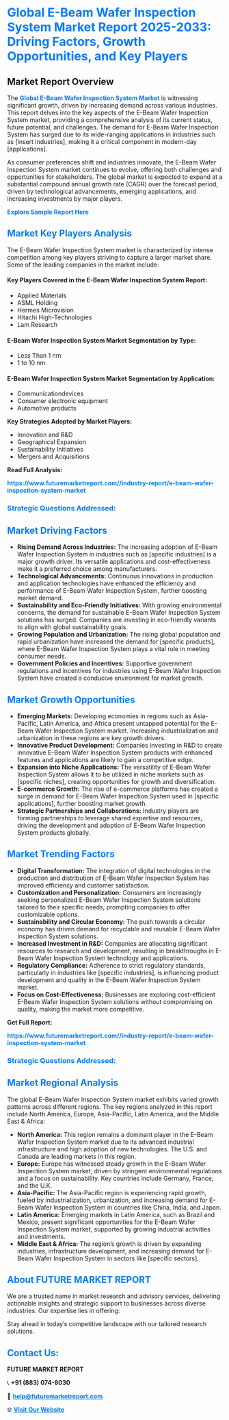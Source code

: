 <h1 style="color: #007BFF;">Global E-Beam Wafer Inspection System Market Report 2025-2033: Driving Factors, Growth Opportunities, and Key Players</h1>

<section id="overview">
<h2>Market Report Overview</h2>
<p>The <a href="https://www.futuremarketreport.com//industry-report/e-beam-wafer-inspection-system-market" style="color: #007BFF; text-decoration: none;"><strong>Global E-Beam Wafer Inspection System Market</strong></a> is witnessing significant growth, driven by increasing demand across various industries. This report delves into the key aspects of the E-Beam Wafer Inspection System market, providing a comprehensive analysis of its current status, future potential, and challenges. The demand for E-Beam Wafer Inspection System has surged due to its wide-ranging applications in industries such as [insert industries], making it a critical component in modern-day [applications].</p>
<p>As consumer preferences shift and industries innovate, the E-Beam Wafer Inspection System market continues to evolve, offering both challenges and opportunities for stakeholders. The global market is expected to expand at a substantial compound annual growth rate (CAGR) over the forecast period, driven by technological advancements, emerging applications, and increasing investments by major players.</p>
</section>

<section id="overview">
<p><a href="https://www.futuremarketreport.com//request-sample/reportId=56862" style="color: #007BFF; text-decoration: none;"><strong>Explore Sample Report Here</strong></a></p>
</section>

<section id="key-players">
<h2 style="color: #007BFF;">Market Key Players Analysis</h2>
<p>The E-Beam Wafer Inspection System market is characterized by intense competition among key players striving to capture a larger market share. Some of the leading companies in the market include:</p>
<h4>Key Players Covered in the E-Beam Wafer Inspection System Report:</h4>
<ul><li>Applied Materials</li><li>ASML Holding</li><li>Hermes Microvision</li><li>Hitachi High-Technologies</li><li>Lam Research</li></ul>
<h4>E-Beam Wafer Inspection System Market Segmentation by Type:</h4>
<ul><li>Less Than 1 nm</li><li>1 to 10 nm</li></ul>

<h4>E-Beam Wafer Inspection System Market Segmentation by Application:</h4>
<ul><li>Communicationdevices</li><li>Consumer electronic equipment</li><li>Automotive products</li></ul>
<p><strong>Key Strategies Adopted by Market Players:</strong></p>
<ul>
<li>Innovation and R&D</li>
<li>Geographical Expansion</li>
<li>Sustainability Initiatives</li>
<li>Mergers and Acquisitions</li>
</ul>
</section>

<section>
<p><strong>Read Full Analysis: </strong></p><a href="https://www.futuremarketreport.com//industry-report/e-beam-wafer-inspection-system-market" style="color: #007BFF; text-decoration: none;"><strong>https://www.futuremarketreport.com//industry-report/e-beam-wafer-inspection-system-market</strong></a>
<h3 style="color: #007BFF;">Strategic Questions Addressed:</h3>
</section>

<section id="driving-factors">
<h2 style="color: #007BFF;">Market Driving Factors</h2>
<ul>
<li><strong>Rising Demand Across Industries:</strong> The increasing adoption of E-Beam Wafer Inspection System in industries such as [specific industries] is a major growth driver. Its versatile applications and cost-effectiveness make it a preferred choice among manufacturers.</li>
<li><strong>Technological Advancements:</strong> Continuous innovations in production and application technologies have enhanced the efficiency and performance of E-Beam Wafer Inspection System, further boosting market demand.</li>
<li><strong>Sustainability and Eco-Friendly Initiatives:</strong> With growing environmental concerns, the demand for sustainable E-Beam Wafer Inspection System solutions has surged. Companies are investing in eco-friendly variants to align with global sustainability goals.</li>
<li><strong>Growing Population and Urbanization:</strong> The rising global population and rapid urbanization have increased the demand for [specific products], where E-Beam Wafer Inspection System plays a vital role in meeting consumer needs.</li>
<li><strong>Government Policies and Incentives:</strong> Supportive government regulations and incentives for industries using E-Beam Wafer Inspection System have created a conducive environment for market growth.</li>
</ul>
</section>

<section id="growth-opportunities">
<h2 style="color: #007BFF;">Market Growth Opportunities</h2>
<ul>
<li><strong>Emerging Markets:</strong> Developing economies in regions such as Asia-Pacific, Latin America, and Africa present untapped potential for the E-Beam Wafer Inspection System market. Increasing industrialization and urbanization in these regions are key growth drivers.</li>
<li><strong>Innovative Product Development:</strong> Companies investing in R&D to create innovative E-Beam Wafer Inspection System products with enhanced features and applications are likely to gain a competitive edge.</li>
<li><strong>Expansion into Niche Applications:</strong> The versatility of E-Beam Wafer Inspection System allows it to be utilized in niche markets such as [specific niches], creating opportunities for growth and diversification.</li>
<li><strong>E-commerce Growth:</strong> The rise of e-commerce platforms has created a surge in demand for E-Beam Wafer Inspection System used in [specific applications], further boosting market growth.</li>
<li><strong>Strategic Partnerships and Collaborations:</strong> Industry players are forming partnerships to leverage shared expertise and resources, driving the development and adoption of E-Beam Wafer Inspection System products globally.</li>
</ul>
</section>

<section id="trending-factors">
<h2 style="color: #007BFF;">Market Trending Factors</h2>
<ul>
<li><strong>Digital Transformation:</strong> The integration of digital technologies in the production and distribution of E-Beam Wafer Inspection System has improved efficiency and customer satisfaction.</li>
<li><strong>Customization and Personalization:</strong> Consumers are increasingly seeking personalized E-Beam Wafer Inspection System solutions tailored to their specific needs, prompting companies to offer customizable options.</li>
<li><strong>Sustainability and Circular Economy:</strong> The push towards a circular economy has driven demand for recyclable and reusable E-Beam Wafer Inspection System solutions.</li>
<li><strong>Increased Investment in R&D:</strong> Companies are allocating significant resources to research and development, resulting in breakthroughs in E-Beam Wafer Inspection System technology and applications.</li>
<li><strong>Regulatory Compliance:</strong> Adherence to strict regulatory standards, particularly in industries like [specific industries], is influencing product development and quality in the E-Beam Wafer Inspection System market.</li>
<li><strong>Focus on Cost-Effectiveness:</strong> Businesses are exploring cost-efficient E-Beam Wafer Inspection System solutions without compromising on quality, making the market more competitive.</li>
</ul>
</section>

<section>
<p><strong>Get Full Report: </strong></p><a href="https://www.futuremarketreport.com//industry-report/e-beam-wafer-inspection-system-market" style="color: #007BFF; text-decoration: none;"><strong>https://www.futuremarketreport.com//industry-report/e-beam-wafer-inspection-system-market</strong></a>
<h3 style="color: #007BFF;">Strategic Questions Addressed:</h3>
</section>


<section id="regional-analysis">
<h2 style="color: #007BFF;">Market Regional Analysis</h2>
<p>The global E-Beam Wafer Inspection System market exhibits varied growth patterns across different regions. The key regions analyzed in this report include North America, Europe, Asia-Pacific, Latin America, and the Middle East & Africa:</p>
<ul>
<li><strong>North America:</strong> This region remains a dominant player in the E-Beam Wafer Inspection System market due to its advanced industrial infrastructure and high adoption of new technologies. The U.S. and Canada are leading markets in this region.</li>
<li><strong>Europe:</strong> Europe has witnessed steady growth in the E-Beam Wafer Inspection System market, driven by stringent environmental regulations and a focus on sustainability. Key countries include Germany, France, and the U.K.</li>
<li><strong>Asia-Pacific:</strong> The Asia-Pacific region is experiencing rapid growth, fueled by industrialization, urbanization, and increasing demand for E-Beam Wafer Inspection System in countries like China, India, and Japan.</li>
<li><strong>Latin America:</strong> Emerging markets in Latin America, such as Brazil and Mexico, present significant opportunities for the E-Beam Wafer Inspection System market, supported by growing industrial activities and investments.</li>
<li><strong>Middle East & Africa:</strong> The region’s growth is driven by expanding industries, infrastructure development, and increasing demand for E-Beam Wafer Inspection System in sectors like [specific sectors].</li>
</ul>
</section>

<footer>
<h2 style="color: #007BFF;">About FUTURE MARKET REPORT</h2>
<p>We are a trusted name in market research and advisory services, delivering actionable insights and strategic support to businesses across diverse industries. Our expertise lies in offering:</p>

<p>Stay ahead in today’s competitive landscape with our tailored research solutions.</p>

<h2 style="color: #007BFF;">Contact Us:</h2>
<p><strong>FUTURE MARKET REPORT</strong></p>
<p>📞 <strong>+91 (883) 074-8030</strong></p>
<p>📧 <strong><a href="mailto:help@futuremarketreport.com" style="color: #007BFF;">help@futuremarketreport.com</a></strong></p>
<p>🌐 <strong><a href="https://www.futuremarketreport.com/" style="color: #007BFF;">Visit Our Website</a></strong></p>
</footer>